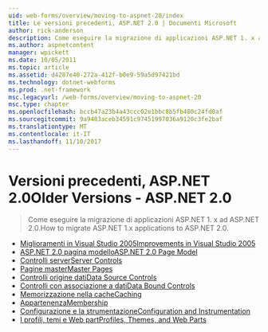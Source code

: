 ```yaml
---
uid: web-forms/overview/moving-to-aspnet-20/index
title: Le versioni precedenti, ASP.NET 2.0 | Documenti Microsoft
author: rick-anderson
description: Come eseguire la migrazione di applicazioni ASP.NET 1. x ad ASP.NET 2.0.
ms.author: aspnetcontent
manager: wpickett
ms.date: 10/05/2011
ms.topic: article
ms.assetid: d4287e40-272a-412f-b0e9-59a5d97421bd
ms.technology: dotnet-webforms
ms.prod: .net-framework
msc.legacyurl: /web-forms/overview/moving-to-aspnet-20
msc.type: chapter
ms.openlocfilehash: bccb47a23b4a43ccc02e1bbc8b5fb480c24fd0af
ms.sourcegitcommit: 9a9483aceb34591c97451997036a9120c3fe2baf
ms.translationtype: MT
ms.contentlocale: it-IT
ms.lasthandoff: 11/10/2017
---
```

<a name="older-versions---aspnet-20"></a><span data-ttu-id="54517-103">Versioni precedenti, ASP.NET 2.0</span><span class="sxs-lookup"><span data-stu-id="54517-103">Older Versions - ASP.NET 2.0</span></span>
====================
> <span data-ttu-id="54517-104">Come eseguire la migrazione di applicazioni ASP.NET 1. x ad ASP.NET 2.0.</span><span class="sxs-lookup"><span data-stu-id="54517-104">How to migrate ASP.NET 1.x applications to ASP.NET 2.0.</span></span>


- [<span data-ttu-id="54517-105">Miglioramenti in Visual Studio 2005</span><span class="sxs-lookup"><span data-stu-id="54517-105">Improvements in Visual Studio 2005</span></span>](improvements-in-visual-studio-2005.md)
- [<span data-ttu-id="54517-106">ASP.NET 2.0 pagina modello</span><span class="sxs-lookup"><span data-stu-id="54517-106">ASP.NET 2.0 Page Model</span></span>](the-asp-net-2-0-page-model.md)
- [<span data-ttu-id="54517-107">Controlli server</span><span class="sxs-lookup"><span data-stu-id="54517-107">Server Controls</span></span>](server-controls.md)
- [<span data-ttu-id="54517-108">Pagine master</span><span class="sxs-lookup"><span data-stu-id="54517-108">Master Pages</span></span>](master-pages.md)
- [<span data-ttu-id="54517-109">Controlli origine dati</span><span class="sxs-lookup"><span data-stu-id="54517-109">Data Source Controls</span></span>](data-source-controls.md)
- [<span data-ttu-id="54517-110">Controlli con associazione a dati</span><span class="sxs-lookup"><span data-stu-id="54517-110">Data Bound Controls</span></span>](data-bound-controls.md)
- [<span data-ttu-id="54517-111">Memorizzazione nella cache</span><span class="sxs-lookup"><span data-stu-id="54517-111">Caching</span></span>](caching.md)
- [<span data-ttu-id="54517-112">Appartenenza</span><span class="sxs-lookup"><span data-stu-id="54517-112">Membership</span></span>](membership.md)
- [<span data-ttu-id="54517-113">Configurazione e la strumentazione</span><span class="sxs-lookup"><span data-stu-id="54517-113">Configuration and Instrumentation</span></span>](configuration-and-instrumentation.md)
- [<span data-ttu-id="54517-114">I profili, temi e Web part</span><span class="sxs-lookup"><span data-stu-id="54517-114">Profiles, Themes, and Web Parts</span></span>](profiles-themes-and-web-parts.md)
